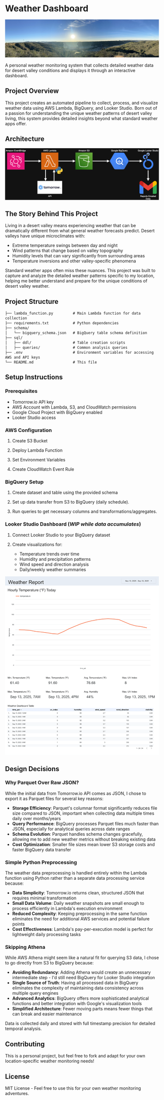 # Weather Dashboard

![](images/hike%20pano.jpeg)

A personal weather monitoring system that collects detailed weather data for desert valley conditions and displays it through an interactive dashboard.

## Project Overview

This project creates an automated pipeline to collect, process, and visualize weather data using AWS Lambda, BigQuery, and Looker Studio. Born out of a passion for understanding the unique weather patterns of desert valley living, this system provides detailed insights beyond what standard weather apps offer.

## Architecture

![](images/pipeline.png)

## The Story Behind This Project

Living in a desert valley means experiencing weather that can be dramatically different from what general weather forecasts predict. Desert valleys have unique microclimates with:
- Extreme temperature swings between day and night
- Wind patterns that change based on valley topography  
- Humidity levels that can vary significantly from surrounding areas
- Temperature inversions and other valley-specific phenomena

Standard weather apps often miss these nuances. This project was built to capture and analyze the detailed weather patterns specific to my location, helping me better understand and prepare for the unique conditions of desert valley weather.


## Project Structure

```
├── lambda_function.py         # Main Lambda function for data collection
├── requirements.txt           # Python dependencies
├── schema/
│   └── bigquery_schema.json   # BigQuery table schema definition
├── sql/
│   ├── ddl/                   # Table creation scripts
│   ├── queries/               # Common analysis queries
├── .env                       # Environment variables for accessing AWS and API keys
└── README.md                  # This file
```

## Setup Instructions

### Prerequisites

- Tomorrow.io API key
- AWS Account with Lambda, S3, and CloudWatch permissions
- Google Cloud Project with BigQuery enabled
- Looker Studio access

### AWS Configuration

1. Create S3 Bucket

2. Deploy Lambda Function

3. Set Environment Variables

4. Create CloudWatch Event Rule

### BigQuery Setup

1. Create dataset and table using the provided schema

2. Set up data transfer from S3 to BigQuery (daily schedule).

3. Run queries to get necessary columns and transformations/aggregates.

### Looker Studio Dashboard (*WIP while data accumulates*)

1. Connect Looker Studio to your BigQuery dataset

2. Create visualizations for:
   - Temperature trends over time
   - Humidity and precipitation patterns
   - Wind speed and direction analysis
   - Daily/weekly weather summaries

![](images/dashboard.png)

## Design Decisions

### Why Parquet Over Raw JSON?

While the initial data from Tomorrow.io API comes as JSON, I chose to export it as Parquet files for several key reasons:

- **Storage Efficiency**: Parquet's columnar format significantly reduces file size compared to JSON, important when collecting data multiple times daily over months/years
- **Query Performance**: BigQuery processes Parquet files much faster than JSON, especially for analytical queries across date ranges
- **Schema Evolution**: Parquet handles schema changes gracefully, allowing me to add new weather metrics without breaking existing data
- **Cost Optimization**: Smaller file sizes mean lower S3 storage costs and faster BigQuery data transfer

### Simple Python Preprocessing

The weather data preprocessing is handled entirely within the Lambda function using Python rather than a separate data processing service because:

- **Data Simplicity**: Tomorrow.io returns clean, structured JSON that requires minimal transformation
- **Small Data Volume**: Daily weather snapshots are small enough to process efficiently in Lambda's execution environment  
- **Reduced Complexity**: Keeping preprocessing in the same function eliminates the need for additional AWS services and potential failure points
- **Cost Effectiveness**: Lambda's pay-per-execution model is perfect for lightweight daily processing tasks

### Skipping Athena

While AWS Athena might seem like a natural fit for querying S3 data, I chose to go directly from S3 to BigQuery because:

- **Avoiding Redundancy**: Adding Athena would create an unnecessary intermediate step - I'd still need BigQuery for Looker Studio integration
- **Single Source of Truth**: Having all processed data in BigQuery eliminates the complexity of maintaining data consistency across multiple query engines
- **Advanced Analytics**: BigQuery offers more sophisticated analytical functions and better integration with Google's visualization tools
- **Simplified Architecture**: Fewer moving parts means fewer things that can break and easier maintenance

Data is collected daily and stored with full timestamp precision for detailed temporal analysis.

## Contributing

This is a personal project, but feel free to fork and adapt for your own location-specific weather monitoring needs!

## License

MIT License - Feel free to use this for your own weather monitoring adventures.